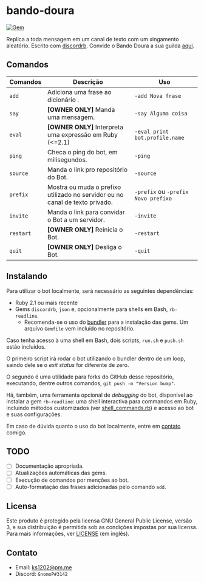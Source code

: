 # bando-doura

[![Gem](https://img.shields.io/gem/v/discordrb.svg)](https://rubygems.org/gems/discordrb)

Replica a toda mensagem em um canal de texto com um xingamento aleatório. Escrito com [discordrb](https://github.com/meew0/discordrb). Convide o Bando Doura a sua guilda [aqui](https://discordapp.com/oauth2/authorize?&client_id=451873038313717760&scope=bot).

## Comandos

| Comandos  | Descrição                         | Uso               |
|-----------|-----------------------------------|-------------------|
| `add`     | Adiciona uma frase ao dicionário   .                                         | `-add Nova frase`                   |
| `say`     | **[OWNER ONLY]** Manda uma mensagem.                                         | `-say Alguma coisa`                 |
| `eval`    | **[OWNER ONLY]** Interpreta uma expressão em Ruby (<=2.1)                    | `-eval print bot.profile.name`      |
| `ping`    | Checa o ping do bot, em milisegundos.                                        | `-ping`                             |
| `source`  | Manda o link pro repositório do Bot.                                         | `-source`                           |
| `prefix`  | Mostra ou muda o prefixo utilizado no servidor ou no canal de texto privado. | `-prefix` ou `-prefix Novo prefixo` |
| `invite`  | Manda o link para convidar o Bot a um servidor.                              | `-invite`                           |
| `restart` | **[OWNER ONLY]** Reinicia o Bot.                                             | `-restart`                          |
| `quit`    | **[OWNER ONLY]** Desliga o Bot.                                              | `-quit`                             |

## Instalando

Para utilizar o bot localmente, será necessário as seguintes dependências:

+ Ruby 2.1 ou mais recente
+ Gems `discordrb`, `json` e, opcionalmente para shells em Bash, `rb-readline`.
  + Recomenda-se o uso do [bundler](https://bundler.io/) para a instalação das gems. Um arquivo `Gemfile` vem incluído no repositório.

Caso tenha acesso à uma shell em Bash, dois scripts, `run.sh` e `push.sh` estão incluídos.

O primeiro script irá rodar o bot utilizando o bundler dentro de um loop, saindo dele se o *exit status* for diferente de zero.

O segundo é uma utilidade para forks do GitHub desse repositório, executando, dentre outros comandos, `git push -m "Version bump"`.

Há, também, uma ferramenta opcional de *debugging* do bot, disponível ao instalar a gem `rb-readline`: uma shell interactiva para commandos em Ruby, incluíndo métodos customizados (ver [shell_commands.rb](https://github.com/GnomoP/bando-doura/blob/master/shell_commands.rb)) e acesso ao bot e suas configurações.

Em caso de dúvida quanto o uso do bot localmente, entre em [contato](https://github.com/GnomoP/bando-doura#contato) comigo.

## TODO

+ [ ] Documentação apropriada.
+ [ ] Atualizações automáticas das gems.
+ [ ] Execução de comandos por menções ao bot.
+ [ ] Auto-formatação das frases adicionadas pelo comando `add`.

## Licensa

Este produto é protegido pela licensa GNU General Public License, versão 3, e sua distribuição é permitida sob as condições impostas por sua licensa. Para mais informações, ver [LICENSE](https://github.com/GnomoP/bando-doura/blob/master/LICENSE) (em inglês).

## Contato

+ Email: [ks1202@pm.me](mailto:ks1202@pm.me)
+ Discord: `GnomoP#3142`